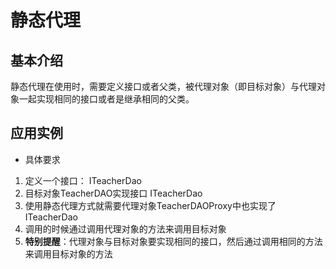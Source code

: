 # 静态代理
## 基本介绍
静态代理在使用时，需要定义接口或者父类，被代理对象（即目标对象）与代理对象一起实现相同的接口或者是继承相同的父类。

## 应用实例
- 具体要求
1. 定义一个接口： ITeacherDao
2. 目标对象TeacherDAO实现接口 ITeacherDao
3. 使用静态代理方式就需要代理对象TeacherDAOProxy中也实现了ITeacherDao
4. 调用的时候通过调用代理对象的方法来调用目标对象
5. **特别提醒**：代理对象与目标对象要实现相同的接口，然后通过调用相同的方法来调用目标对象的方法